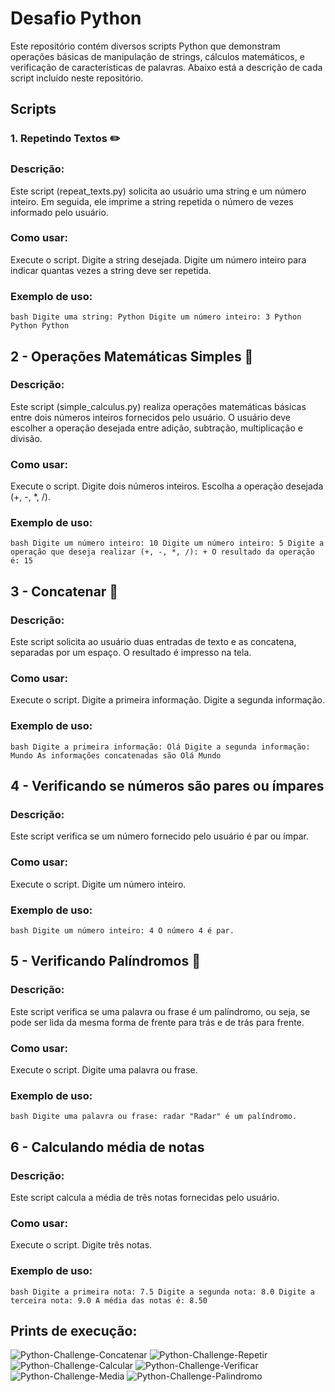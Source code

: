 # Desafio Python
Este repositório contém diversos scripts Python que demonstram operações básicas de manipulação de strings, cálculos matemáticos, e verificação de características de palavras. Abaixo está a descrição de cada script incluído neste repositório.

## Scripts

### 1. Repetindo Textos ✏️

### Descrição: 

Este script (repeat_texts.py) solicita ao usuário uma string e um número inteiro. Em seguida, ele imprime a string repetida o número de vezes informado pelo usuário.

### Como usar:

Execute o script.
Digite a string desejada.
Digite um número inteiro para indicar quantas vezes a string deve ser repetida.

### Exemplo de uso:

``bash
Digite uma string: Python
Digite um número inteiro: 3
Python Python Python 
``

## 2 - Operações Matemáticas Simples 📐

### Descrição:

Este script (simple_calculus.py) realiza operações matemáticas básicas entre dois números inteiros fornecidos pelo usuário. O usuário deve escolher a operação desejada entre adição, subtração, multiplicação e divisão.

### Como usar:

Execute o script.
Digite dois números inteiros.
Escolha a operação desejada (+, -, *, /).

### Exemplo de uso:
``bash
Digite um número inteiro: 10
Digite um número inteiro: 5
Digite a operação que deseja realizar (+, -, *, /): +
O resultado da operação é: 15
``

## 3 - Concatenar 🧮

### Descrição:
Este script solicita ao usuário duas entradas de texto e as concatena, separadas por um espaço. O resultado é impresso na tela.

### Como usar:

Execute o script.
Digite a primeira informação.
Digite a segunda informação.

### Exemplo de uso:

``bash
Digite a primeira informação: Olá
Digite a segunda informação: Mundo
As informações concatenadas são Olá Mundo
``

## 4 - Verificando se números são pares ou ímpares

### Descrição:

Este script verifica se um número fornecido pelo usuário é par ou ímpar.

### Como usar:

Execute o script.
Digite um número inteiro.

### Exemplo de uso:

``bash
Digite um número inteiro: 4
O número 4 é par.
``

## 5 - Verificando Palíndromos 🔄

### Descrição: 

Este script verifica se uma palavra ou frase é um palíndromo, ou seja, se pode ser lida da mesma forma de frente para trás e de trás para frente.

### Como usar:

Execute o script.
Digite uma palavra ou frase.

### Exemplo de uso:

``bash
Digite uma palavra ou frase: radar
"Radar" é um palíndromo.
``
## 6 - Calculando média de notas

### Descrição:

Este script calcula a média de três notas fornecidas pelo usuário.

### Como usar:

Execute o script.
Digite três notas.

### Exemplo de uso:

``bash
Digite a primeira nota: 7.5
Digite a segunda nota: 8.0
Digite a terceira nota: 9.0
A média das notas é: 8.50
``

## Prints de execução:

![Python-Challenge-Concatenar](https://github.com/user-attachments/assets/ddd93ce3-08b1-478c-8f3d-9aff1d4e9e91)
![Python-Challenge-Repetir](https://github.com/user-attachments/assets/7cd90e1b-4c02-4873-a074-e45eadd482f9)
![Python-Challenge-Calcular](https://github.com/user-attachments/assets/272140d5-b956-4026-9995-599d525ca2cc)
![Python-Challenge-Verificar](https://github.com/user-attachments/assets/e6333d76-d341-4b1a-98d7-10913edce57f)
![Python-Challenge-Media](https://github.com/user-attachments/assets/af23f98b-9ae4-4a78-a56d-66474ac55fdc)
![Python-Challenge-Palindromo](https://github.com/user-attachments/assets/384a1738-6521-4e5f-8a6c-1881967b3c87)
